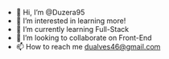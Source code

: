 - 👋 Hi, I’m @Duzera95
- 👀 I’m interested in learning more!
- 🌱 I’m currently learning Full-Stack
- 💞️ I’m looking to collaborate on Front-End
- 📫 How to reach me dualves46@gmail.com

<!---
Duzera95/Duzera95 is a ✨ special ✨ repository because its `README.md` (this file) appears on your GitHub profile.
You can click the Preview link to take a look at your changes.
--->
